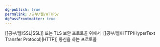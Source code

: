 ```yaml
---
dg-publish: true
permalink: /공부/웹/HTTPS/
dgPassFrontmatter: true
---
```


[[공부/웹/SSL\|SSL]] 또는 TLS 보안 프로토콜 위에서  [[공부/웹/HTTP(HyperText Transfer Protocol)\|HTTP]] 통신을 하는 프로토콜

